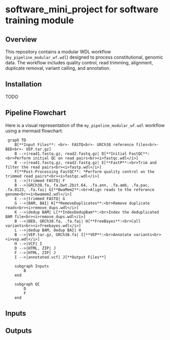 # software_mini_project for software training module

## Overview
This repository contains a modular WDL workflow (`my_pipeline_modular_wf.wdl`) designed to process constitutional, genomic data. The workflow includes quality control, read trimming, alignment, duplicate removal, variant calling, and annotation.

## Installation
TODO

## Pipeline Flowchart
Here is a visual representation of the `my_pipeline_modular_wf.wdl` workflow using a mermaid flowchart:

```mermaid
 graph TD
    B[**Input Files**: <br>- FASTQ<br>- GRCh38 reference files<br>- BED<br>- VEP.tar.gz]
    B -->|read1.fastq.gz, read2.fastq.gz| D[**Initial FastQC**:<br>Perform initial QC on read pairs<br><i>fastqc.wdl</i>]
    B -->|read1.fastq.gz, read2.fastq.gz| E[**FastP**:<br>Trim and filter the read pairs<br><i>fastp.wdl</i>]
    F[**Post-Processing FastQC**: *Perform quality control on the trimmed read pairs*<br><i>fastqc.wdl</i>]
    E -->|trimmed FASTQ| F
    B -->|GRCh38.fa, fa.bwt.2bit.64, .fa.ann, .fa.amb, .fa.pac, .fa.0123, .fa.fai| G[**BwaMem2**:<br>Align reads to the reference genome<br><i>bwamem2.wdl</i>]
    E -->|trimmed FASTQ| G
    G -->|BAM, BAI| K[**RemoveDuplicates**:<br>Remove duplicate reads<br><i>remove_dups.wdl</i>]
    K -->|dedup BAM| L[**IndexDedupBam**:<br>Index the deduplicated BAM file<br><i>remove_dups.wdl</i>]
    B -->|BED, GRCh38.fa, .fa.fai| H[**FreeBayes**:<br>Call variants<br><i>freebayes.wdl</i>]
    L -->|dedup BAM, dedup BAI| H
    B -->|VEP.tar.gz, GRCh38.fa| I[**VEP**:<br>Annotate variants<br><i>vep.wdl</i>]
    H -->|VCF| I
    D -->|HTML, ZIP| J
    F -->|HTML, ZIP| J
    I -->|annotated.vcf| J[**Output Files**]

    subgraph Inputs
        B
    end

    subgraph QC
        D
        F
    end 
```
## Inputs

## Outputs